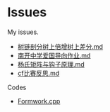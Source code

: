 # Issues
My issues.
* [树链剖分树上倍增树上差分.md](https://github.com/Tivility/Issues/blob/master/Articles/%E6%A0%91%E9%93%BE%E5%89%96%E5%88%86%E6%A0%91%E4%B8%8A%E5%80%8D%E5%A2%9E%E6%A0%91%E4%B8%8A%E5%B7%AE%E5%88%86.md)
* [南开中学爱国导向作业.md](https://github.com/Tivility/Issues/blob/master/Articles/%E7%88%B1%E5%9B%BD%E5%BF%85%E5%85%88%E5%90%88%E7%BE%A4.md)
* [杨氏矩阵与钩子原理.md](https://github.com/Tivility/Issues/blob/master/Articles/%E6%9D%A8%E6%B0%8F%E7%9F%A9%E9%98%B5%E4%B8%8E%E9%92%A9%E5%AD%90%E5%AE%9A%E7%90%86.md)
* [cf比赛反思.md](https://github.com/Tivility/Issues/blob/master/Articles/CF_R480%E5%8F%8D%E6%80%9D.md)  

Codes
* [Formwork.cpp](https://github.com/Tivility/Issues/blob/master/Codes/formwork_tif.cpp)
